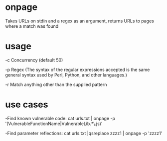 # onpage
Takes URLs on stdin and a regex as an argument, returns URLs to pages where a match was found

# usage
  -c Concurrency (default 50)
  
  -p Regex (The syntax of the regular expressions accepted is the same general syntax used by Perl, Python, and other languages.)
  
  -r Match anything other than the supplied pattern
  
# use cases
  -Find known vulnerable code:
  cat urls.txt | onpage -p '(VulnerableFunctionName|VulnerableLib.*\\.js)'
  
  -Find parameter reflections:
  cat urls.txt |qsreplace zzzz1 | onpage -p 'zzzz1'
  
  
  
  

